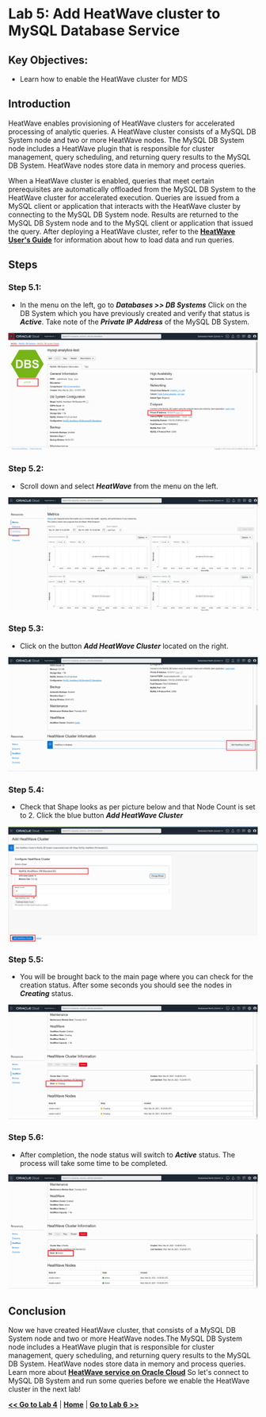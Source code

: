 # Lab 5: Add HeatWave cluster to MySQL Database Service

## Key Objectives:
- Learn how to enable the HeatWave cluster for MDS


## Introduction

HeatWave enables provisioning of HeatWave clusters for accelerated processing of analytic queries. A HeatWave cluster consists of a MySQL DB System node and two or more HeatWave nodes. The MySQL DB System node includes a HeatWave plugin that is responsible for cluster management, query scheduling, and returning query results to the MySQL DB System. HeatWave nodes store data in memory and process queries.

When a HeatWave cluster is enabled, queries that meet certain prerequisites are automatically offloaded from the MySQL DB System to the HeatWave cluster for accelerated execution. Queries are issued from a MySQL client or application that interacts with the HeatWave cluster by connecting to the MySQL DB System node. Results are returned to the MySQL DB System node and to the MySQL client or application that issued the query. 
After deploying a HeatWave cluster, refer to the **[HeatWave User's Guide](https://dev.mysql.com/doc/heatwave/en/)** for information about how to load data and run queries. 

## Steps

### **Step 5.1:**
- In the menu on the left, go to _**Databases >> DB Systems**_
Click on the DB System which you have previously created and verify that status is _**Active**_.
Take note of the _**Private IP Address**_ of the MySQL DB System.

![](./images/HW29_mds.png)

### **Step 5.2:**
- Scroll down and select _**HeatWave**_ from the menu on the left.
  
![](./images/HW30_hw.png)

### **Step 5.3:**
- Click on the button _**Add HeatWave Cluster**_ located on the right.
  
![](./images/HW31_hw.png)

### **Step 5.4:**
- Check that Shape looks as per picture below and that Node Count is set to 2.
Click the blue button _**Add HeatWave Cluster**_

![](./images/HW32_hw.png)

### **Step 5.5:**
- You will be brought back to the main page where you can check for the creation status. After some seconds you should see the nodes in _**Creating**_ status.
  
![](./images/HW33_hw.png)

### **Step 5.6:**
- After completion, the node status will switch to _**Active**_ status. The process will take some time to be completed. 
  
![](./images/HW34_hw.png)

## Conclusion

Now we have created HeatWave cluster, that consists of a MySQL DB System node and two or more HeatWave nodes.The MySQL DB System node includes a HeatWave plugin that is responsible for cluster management, query scheduling, and returning query results to the MySQL DB System. HeatWave nodes store data in memory and process queries. 
Learn more about **[HeatWave service on Oracle Cloud](https://docs.oracle.com/en-us/iaas/mysql-database/doc/heatwave1.html)** 
So let's connect to MySQL DB System and run some queries before we enable the HeatWave cluster in the next lab! 

**[<< Go to Lab 4](/Lab4/README.md)** | **[Home](../Readme.md)** | **[Go to Lab 6 >>](/Lab6/README.md)**
